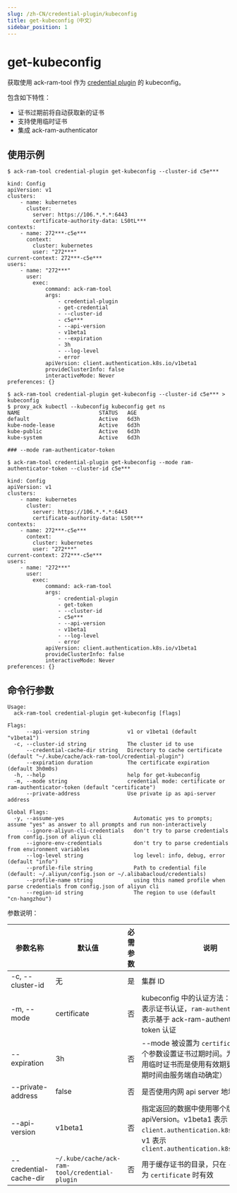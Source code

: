 ```yaml
---
slug: /zh-CN/credential-plugin/kubeconfig
title: get-kubeconfig（中文）
sidebar_position: 1
---
```


# get-kubeconfig

获取使用 ack-ram-tool 作为 [credential plugin](https://kubernetes.io/docs/reference/access-authn-authz/authentication/#client-go-credential-plugins) 的 kubeconfig。

包含如下特性：

* 证书过期前将自动获取新的证书
* 支持使用临时证书
* 集成 ack-ram-authenticator

## 使用示例

```shell
$ ack-ram-tool credential-plugin get-kubeconfig --cluster-id c5e***

kind: Config
apiVersion: v1
clusters:
    - name: kubernetes
      cluster:
        server: https://106.*.*.*:6443
        certificate-authority-data: LS0tL***
contexts:
    - name: 272***-c5e***
      context:
        cluster: kubernetes
        user: "272***"
current-context: 272***-c5e***
users:
    - name: "272***"
      user:
        exec:
            command: ack-ram-tool
            args:
                - credential-plugin
                - get-credential
                - --cluster-id
                - c5e***
                - --api-version
                - v1beta1
                - --expiration
                - 3h
                - --log-level
                - error
            apiVersion: client.authentication.k8s.io/v1beta1
            provideClusterInfo: false
            interactiveMode: Never
preferences: {}

$ ack-ram-tool credential-plugin get-kubeconfig --cluster-id c5e*** > kubeconfig
$ proxy_ack kubectl --kubeconfig kubeconfig get ns
NAME                         STATUS   AGE
default                      Active   6d3h
kube-node-lease              Active   6d3h
kube-public                  Active   6d3h
kube-system                  Active   6d3h

### --mode ram-authenticator-token

$ ack-ram-tool credential-plugin get-kubeconfig --mode ram-authenticator-token --cluster-id c5e***

kind: Config
apiVersion: v1
clusters:
    - name: kubernetes
      cluster:
        server: https://106.*.*.*:6443
        certificate-authority-data: LS0t***
contexts:
    - name: 272***-c5e***
      context:
        cluster: kubernetes
        user: "272***"
current-context: 272***-c5e***
users:
    - name: "272***"
      user:
        exec:
            command: ack-ram-tool
            args:
                - credential-plugin
                - get-token
                - --cluster-id
                - c5e***
                - --api-version
                - v1beta1
                - --log-level
                - error
            apiVersion: client.authentication.k8s.io/v1beta1
            provideClusterInfo: false
            interactiveMode: Never
preferences: {}

```

## 命令行参数

```
Usage:
  ack-ram-tool credential-plugin get-kubeconfig [flags]

Flags:
      --api-version string            v1 or v1beta1 (default "v1beta1")
  -c, --cluster-id string             The cluster id to use
      --credential-cache-dir string   Directory to cache certificate (default "~/.kube/cache/ack-ram-tool/credential-plugin")
      --expiration duration           The certificate expiration (default 3h0m0s)
  -h, --help                          help for get-kubeconfig
  -m, --mode string                   credential mode: certificate or ram-authenticator-token (default "certificate")
      --private-address               Use private ip as api-server address

Global Flags:
  -y, --assume-yes                      Automatic yes to prompts; assume "yes" as answer to all prompts and run non-interactively
      --ignore-aliyun-cli-credentials   don't try to parse credentials from config.json of aliyun cli
      --ignore-env-credentials          don't try to parse credentials from environment variables
      --log-level string                log level: info, debug, error (default "info")
      --profile-file string             Path to credential file (default: ~/.aliyun/config.json or ~/.alibabacloud/credentials)
      --profile-name string             using this named profile when parse credentials from config.json of aliyun cli
      --region-id string                The region to use (default "cn-hangzhou")
```

参数说明：

| 参数名称                   | 默认值                                            | 必需参数 | 说明                                                                                                                        |
|------------------------|------------------------------------------------|------|---------------------------------------------------------------------------------------------------------------------------|
| -c, --cluster-id       | 无                                              | 是    | 集群 ID                                                                                                                     |
| -m, --mode             | certificate                                    | 否    | kubeconfig 中的认证方法： `certificate` 表示证书认证，`ram-authenticator-token` 表示基于 ack-ram-authenticator 的 token 认证                   |
| --expiration           | 3h                                             | 否    | --mode 被设置为 `certificate` 时，通过这个参数设置证书过期时间。为 0 时表示不使用临时证书而是使用有效期更长的证书（过期时间由服务端自动确定）                                       |
| --private-address      | false                                          | 否    | 是否使用内网 api server 地址                                                                                                      |
| --api-version          | v1beta1                                        | 否    | 指定返回的数据中使用哪个版本的 apiVersion。v1beta1 表示 `client.authentication.k8s.io/v1beta1`，v1 表示 `client.authentication.k8s.io/v1beta1` |
| --credential-cache-dir | `~/.kube/cache/ack-ram-tool/credential-plugin` | 否    | 用于缓存证书的目录，只在 `--mode` 被设置为 `certificate` 时有效                                                                              |
